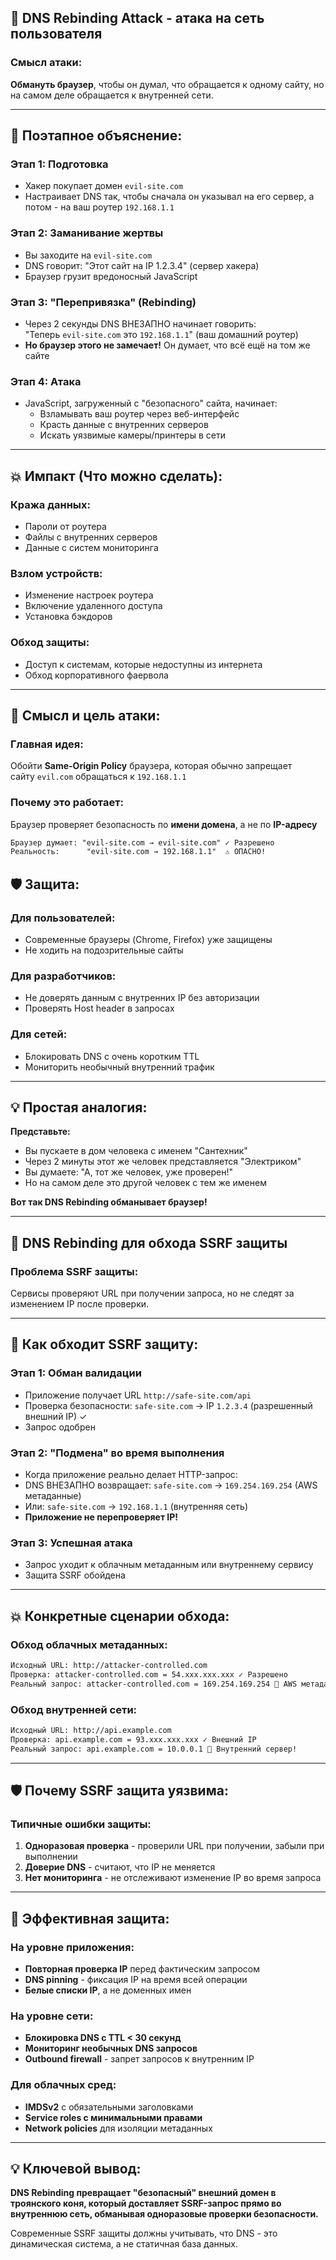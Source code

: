 ## 🎯 DNS Rebinding Attack - атака на сеть пользователя

### **Смысл атаки:**

**Обмануть браузер**, чтобы он думал, что обращается к одному сайту, но на самом деле обращается к внутренней сети.

---

## 🔄 **Поэтапное объяснение:**

### **Этап 1: Подготовка**

- Хакер покупает домен `evil-site.com`
- Настраивает DNS так, чтобы сначала он указывал на его сервер, а потом - на ваш роутер `192.168.1.1`

### **Этап 2: Заманивание жертвы**

- Вы заходите на `evil-site.com`
- DNS говорит: "Этот сайт на IP 1.2.3.4" (сервер хакера)
- Браузер грузит вредоносный JavaScript

### **Этап 3: "Перепривязка" (Rebinding)**

- Через 2 секунды DNS ВНЕЗАПНО начинает говорить:  
    "Теперь `evil-site.com` это `192.168.1.1`" (ваш домашний роутер)
- **Но браузер этого не замечает!** Он думает, что всё ещё на том же сайте

### **Этап 4: Атака**

- JavaScript, загруженный с "безопасного" сайта, начинает:
    - Взламывать ваш роутер через веб-интерфейс
    - Красть данные с внутренних серверов
    - Искать уязвимые камеры/принтеры в сети

---

## 💥 **Импакт (Что можно сделать):**

### **Кража данных:**

- Пароли от роутера
- Файлы с внутренних серверов
- Данные с систем мониторинга

### **Взлом устройств:**

- Изменение настроек роутера
- Включение удаленного доступа
- Установка бэкдоров

### **Обход защиты:**

- Доступ к системам, которые недоступны из интернета
- Обход корпоративного фаервола

---

## 🎯 **Смысл и цель атаки:**

### **Главная идея:**

Обойти **Same-Origin Policy** браузера, которая обычно запрещает сайту `evil.com` обращаться к `192.168.1.1`

### **Почему это работает:**

Браузер проверяет безопасность по **имени домена**, а не по **IP-адресу**

``` txt
Браузер думает: "evil-site.com → evil-site.com" ✓ Разрешено
Реальность:      "evil-site.com → 192.168.1.1"  ⚠️ ОПАСНО!
```

## 🛡️ **Защита:**

### **Для пользователей:**

- Современные браузеры (Chrome, Firefox) уже защищены
- Не ходить на подозрительные сайты

### **Для разработчиков:**

- Не доверять данным с внутренних IP без авторизации
- Проверять Host header в запросах

### **Для сетей:**

- Блокировать DNS с очень коротким TTL
- Мониторить необычный внутренний трафик

---

## 💡 **Простая аналогия:**

**Представьте:**

- Вы пускаете в дом человека с именем "Сантехник"
- Через 2 минуты этот же человек представляется "Электриком"
- Вы думаете: "А, тот же человек, уже проверен!"
- Но на самом деле это другой человек с тем же именем

**Вот так DNS Rebinding обманывает браузер!**


---

## 🎯 DNS Rebinding для обхода SSRF защиты

### **Проблема SSRF защиты:**

Сервисы проверяют URL при получении запроса, но не следят за изменением IP после проверки.

---

## 🔄 **Как обходит SSRF защиту:**

### **Этап 1: Обман валидации**

- Приложение получает URL `http://safe-site.com/api`
- Проверка безопасности: `safe-site.com` → IP `1.2.3.4` (разрешенный внешний IP) ✓
- Запрос одобрен

### **Этап 2: "Подмена" во время выполнения**

- Когда приложение реально делает HTTP-запрос:
- DNS ВНЕЗАПНО возвращает: `safe-site.com` → `169.254.169.254` (AWS метаданные)
- Или: `safe-site.com` → `192.168.1.1` (внутренняя сеть)
- **Приложение не перепроверяет IP!**

### **Этап 3: Успешная атака**

- Запрос уходит к облачным метаданным или внутреннему сервису
- Защита SSRF обойдена

---

## 💥 **Конкретные сценарии обхода:**

### **Обход облачных метаданных:**

```txt
Исходный URL: http://attacker-controlled.com
Проверка: attacker-controlled.com = 54.xxx.xxx.xxx ✓ Разрешено
Реальный запрос: attacker-controlled.com = 169.254.169.254 🚨 AWS метаданные!
```

### **Обход внутренней сети:**

```txt
Исходный URL: http://api.example.com
Проверка: api.example.com = 93.xxx.xxx.xxx ✓ Внешний IP
Реальный запрос: api.example.com = 10.0.0.1 🚨 Внутренний сервер!
```

---

## 🛡️ **Почему SSRF защита уязвима:**

### **Типичные ошибки защиты:**

1. **Одноразовая проверка** - проверили URL при получении, забыли при выполнении
2. **Доверие DNS** - считают, что IP не меняется
3. **Нет мониторинга** - не отслеживают изменение IP во время запроса

---

## 🔧 **Эффективная защита:**

### **На уровне приложения:**

- **Повторная проверка IP** перед фактическим запросом
- **DNS pinning** - фиксация IP на время всей операции
- **Белые списки IP**, а не доменных имен

### **На уровне сети:**

- **Блокировка DNS с TTL < 30 секунд**
- **Мониторинг необычных DNS запросов**
- **Outbound firewall** - запрет запросов к внутренним IP

### **Для облачных сред:**

- **IMDSv2** с обязательными заголовками
- **Service roles с минимальными правами**
- **Network policies** для изоляции метаданных

---

## 💡 **Ключевой вывод:**

**DNS Rebinding превращает "безопасный" внешний домен в троянского коня, который доставляет SSRF-запрос прямо во внутреннюю сеть, обманывая одноразовые проверки безопасности.**

Современные SSRF защиты должны учитывать, что DNS - это динамическая система, а не статичная база данных.